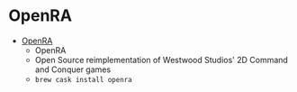# OpenRA
- [OpenRA](https://www.openra.net/)
  -  OpenRA
  - Open Source reimplementation of Westwood Studios' 2D Command and Conquer games
  - `brew cask install openra`
